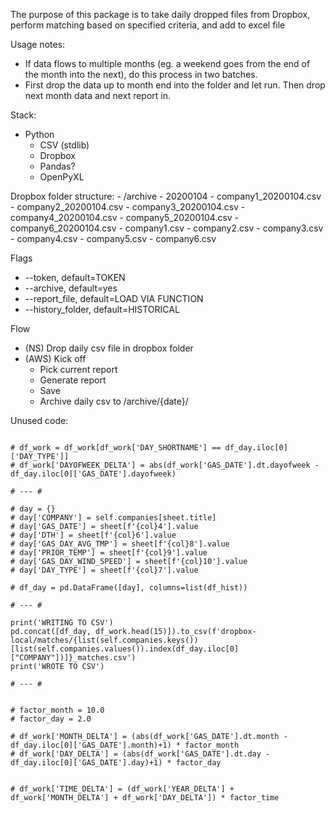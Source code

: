 The purpose of this package is to take daily dropped files from Dropbox, perform matching based on specified criteria, and add to excel file

Usage notes:
- If data flows to multiple months (eg. a weekend goes from the end of the month into the next), do this process in two batches.
- First drop the data up to month end into the folder and let run. Then drop next month data and next report in. 

Stack:
- Python
    - CSV (stdlib)
    - Dropbox 
    - Pandas?
    - OpenPyXL

Dropbox folder structure:
    - /archive
        - 20200104
            - company1_20200104.csv
            - company2_20200104.csv
            - company3_20200104.csv
            - company4_20200104.csv
            - company5_20200104.csv
            - company6_20200104.csv
    - company1.csv
    - company2.csv
    - company3.csv
    - company4.csv
    - company5.csv
    - company6.csv

Flags
- --token, default=TOKEN
- --archive, default=yes
- --report_file, default=LOAD VIA FUNCTION
- --history_folder, default=HISTORICAL

Flow
- (NS) Drop daily csv file in dropbox folder
- (AWS) Kick off
    - Pick current report
    - Generate report
    - Save
    - Archive daily csv to /archive/{date}/

Unused code:
```

# df_work = df_work[df_work['DAY_SHORTNAME'] == df_day.iloc[0]['DAY_TYPE']]
# df_work['DAYOFWEEK_DELTA'] = abs(df_work['GAS_DATE'].dt.dayofweek - df_day.iloc[0]['GAS_DATE'].dayofweek)

# --- #

# day = {}
# day['COMPANY'] = self.companies[sheet.title]
# day['GAS_DATE'] = sheet[f'{col}4'].value
# day['DTH'] = sheet[f'{col}6'].value
# day['GAS_DAY_AVG_TMP'] = sheet[f'{col}8'].value
# day['PRIOR_TEMP'] = sheet[f'{col}9'].value
# day['GAS_DAY_WIND_SPEED'] = sheet[f'{col}10'].value
# day['DAY_TYPE'] = sheet[f'{col}7'].value

# df_day = pd.DataFrame([day], columns=list(df_hist))

# --- #

print('WRITING TO CSV')
pd.concat([df_day, df_work.head(15)]).to_csv(f'dropbox-local/matches/{list(self.companies.keys())[list(self.companies.values()).index(df_day.iloc[0]["COMPANY"])]}_matches.csv')
print('WROTE TO CSV')

# --- #


# factor_month = 10.0
# factor_day = 2.0

# df_work['MONTH_DELTA'] = (abs(df_work['GAS_DATE'].dt.month - df_day.iloc[0]['GAS_DATE'].month)+1) * factor_month
# df_work['DAY_DELTA'] = (abs(df_work['GAS_DATE'].dt.day - df_day.iloc[0]['GAS_DATE'].day)+1) * factor_day


# df_work['TIME_DELTA'] = (df_work['YEAR_DELTA'] + df_work['MONTH_DELTA'] + df_work['DAY_DELTA']) * factor_time

```